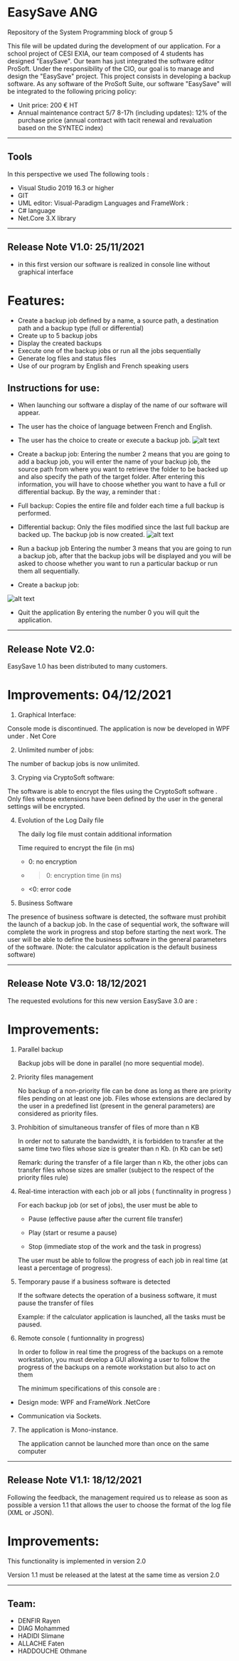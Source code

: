 # EasySave ANG

Repository of the System Programming block of group 5

This file will be updated during the development of our application. For a school project of CESI EXIA, our team composed of 4 students has designed "EasySave". Our team has just integrated the software editor ProSoft. Under the responsibility of the CIO, our goal is to manage and design the "EasySave" project. This project consists in developing a backup software. As any software of the ProSoft Suite, our software "EasySave" will be integrated to the following pricing policy:

* Unit price: 200 € HT
* Annual maintenance contract 5/7 8-17h (including updates): 12% of the purchase price (annual contract with tacit renewal and revaluation based on the SYNTEC index)
---
## Tools

In this perspective we used
The following tools :
* Visual Studio 2019 16.3 or higher
* GIT
* UML editor: Visual-Paradigm
Languages and FrameWork :
* C# language
* Net.Core 3.X library


---

## Release Note V1.0: 25/11/2021
* in this first version our software is realized in console line without graphical interface 
# Features:
* Create a backup job defined by a name, a source path, a destination path and a backup type (full or differential)
* Create up to 5 backup jobs
* Display the created backups
* Execute one of the backup jobs or run all the jobs sequentially
* Generate log files and status files
* Use of our program by English and French speaking users

## Instructions for use:

* When launching our software a display of the name of our software will appear.
* The user has the choice of language between French and English.
* The user has the choice to create or execute a backup job.
![alt text](https://github.com/RayCookie/EasySave/blob/master/easysave/Screen/image%20(2).png)
* Create a backup job:
Entering the number 2 means that you are going to add a backup job, you will enter the name of your backup job, the source path from where you want to retrieve the folder to be backed up and also specify the path of the target folder. After entering this information, you will have to choose whether you want to have a full or differential backup.
By the way, a reminder that : 
* Full backup: Copies the entire file and folder each time a full backup is performed.
* Differential backup: Only the files modified since the last full backup are backed up.
The backup job is now created.
![alt text](https://github.com/RayCookie/EasySave/blob/master/easysave/Screen/image%20(3).png)

* Run a backup job
Entering the number 3 means that you are going to run a backup job, after that the backup jobs will be displayed and you will be asked to choose whether you want to run a particular backup or run them all sequentially.
* Create a backup job:

![alt text](https://github.com/RayCookie/EasySave/blob/master/easysave/Screen/image%20(4).png)

* Quit the application
By entering the number 0 you will quit the application.

---


## Release Note V2.0:

EasySave 1.0 has been distributed to many customers.

# Improvements: 04/12/2021

1) Graphical Interface:

Console mode is discontinued. The application is now be developed in WPF under . Net Core

2) Unlimited number of jobs:

The number of backup jobs is now unlimited.

3) Cryping via CryptoSoft software:

The software is able to encrypt the files using the CryptoSoft software . Only files whose extensions have been defined by the user in the general settings will be       encrypted.

4) Evolution of the Log Daily file

    The daily log file must contain additional information

    Time required to encrypt the file (in ms)

    * 0: no encryption

    * >0: encryption time (in ms)

    * <0: error code

5) Business Software

The presence of business software is detected, the software must prohibit the launch of a backup job. In the case of sequential work, the software will complete the work in progress and stop before starting the next work. The user will be able to define the business software in the general parameters of the software. (Note: the calculator application  is the default business software)

---


## Release Note V3.0: 18/12/2021

The requested evolutions for this new version EasySave 3.0 are :

# Improvements:

1) Parallel backup

    Backup jobs will be done in parallel (no more sequential mode).

2) Priority files management

    No backup of a non-priority file can be done as long as there are priority files pending on at least one job. Files whose extensions are declared by the user in a predefined     list (present in the general parameters) are considered as priority files.

3) Prohibition of simultaneous transfer of files of more than n KB

    In order not to saturate the bandwidth, it is forbidden to transfer at the same time two files whose size is greater than n Kb. (n Kb can be set)

    Remark: during the transfer of a file larger than n Kb, the other jobs can transfer files whose sizes are smaller (subject to the respect of the priority files rule)

4) Real-time interaction with each job or all jobs ( functinnality in progress ) 

    For each backup job (or set of jobs), the user must be able to

    * Pause (effective pause after the current file transfer)

    * Play (start or resume a pause)

    * Stop (immediate stop of the work and the task in progress)

    The user must be able to follow the progress of each job in real time (at least a percentage of progress).

5) Temporary pause if a business software is detected

    If the software detects the operation of a business software, it must pause the transfer of files

    Example: if the calculator application is launched, all the tasks must be paused.

6) Remote console ( funtionnality in progress)

    In order to follow in real time the progress of the backups on a remote workstation, you must develop a GUI allowing a user to follow the progress of the backups on a remote     workstation but also to act on them

    The minimum specifications of this console are :

  - Design mode: WPF and FrameWork .NetCore

  - Communication via Sockets.

7) The application is Mono-instance.

    The application cannot be launched more than once on the same computer


---


## Release Note V1.1: 18/12/2021

Following the feedback, the management required us to release as soon as possible a version 1.1 that allows the user to choose the format of the log file (XML or JSON).


# Improvements:

This functionality is implemented in version 2.0

Version 1.1 must be released at the latest at the same time as version 2.0


---


## Team:
* DENFIR Rayen
* DIAG Mohammed
* HADIDI Slimane
* ALLACHE Faten
* HADDOUCHE Othmane
                 
 
